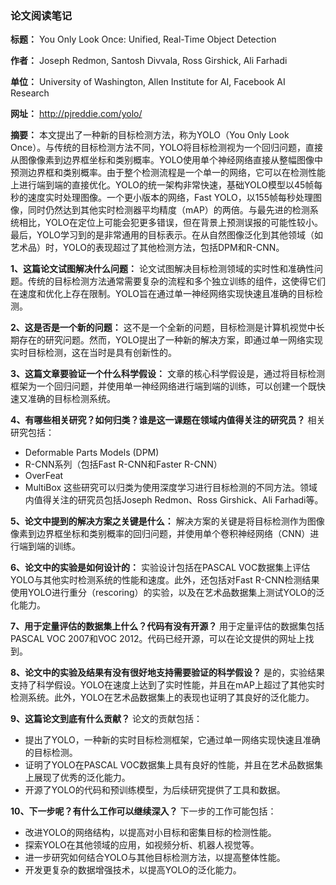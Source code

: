 ### 论文阅读笔记

**标题：** You Only Look Once: Unified, Real-Time Object Detection

**作者：** Joseph Redmon, Santosh Divvala, Ross Girshick, Ali Farhadi

**单位：** University of Washington, Allen Institute for AI, Facebook AI Research

**网址：** http://pjreddie.com/yolo/

**摘要：**
本文提出了一种新的目标检测方法，称为YOLO（You Only Look Once）。与传统的目标检测方法不同，YOLO将目标检测视为一个回归问题，直接从图像像素到边界框坐标和类别概率。YOLO使用单个神经网络直接从整幅图像中预测边界框和类别概率。由于整个检测流程是一个单一的网络，它可以在检测性能上进行端到端的直接优化。YOLO的统一架构非常快速，基础YOLO模型以45帧每秒的速度实时处理图像。一个更小版本的网络，Fast YOLO，以155帧每秒处理图像，同时仍然达到其他实时检测器平均精度（mAP）的两倍。与最先进的检测系统相比，YOLO在定位上可能会犯更多错误，但在背景上预测误报的可能性较小。最后，YOLO学习到的是非常通用的目标表示。在从自然图像泛化到其他领域（如艺术品）时，YOLO的表现超过了其他检测方法，包括DPM和R-CNN。

**1、这篇论文试图解决什么问题：**
论文试图解决目标检测领域的实时性和准确性问题。传统的目标检测方法通常需要复杂的流程和多个独立训练的组件，这使得它们在速度和优化上存在限制。YOLO旨在通过单一神经网络实现快速且准确的目标检测。

**2、这是否是一个新的问题：**
这不是一个全新的问题，目标检测是计算机视觉中长期存在的研究问题。然而，YOLO提出了一种新的解决方案，即通过单一网络实现实时目标检测，这在当时是具有创新性的。

**3、这篇文章要验证一个什么科学假设：**
文章的核心科学假设是，通过将目标检测框架为一个回归问题，并使用单一神经网络进行端到端的训练，可以创建一个既快速又准确的目标检测系统。

**4、有哪些相关研究？如何归类？谁是这一课题在领域内值得关注的研究员？**
相关研究包括：
- Deformable Parts Models (DPM)
- R-CNN系列（包括Fast R-CNN和Faster R-CNN）
- OverFeat
- MultiBox
这些研究可以归类为使用深度学习进行目标检测的不同方法。领域内值得关注的研究员包括Joseph Redmon、Ross Girshick、Ali Farhadi等。

**5、论文中提到的解决方案之关键是什么：**
解决方案的关键是将目标检测作为图像像素到边界框坐标和类别概率的回归问题，并使用单个卷积神经网络（CNN）进行端到端的训练。

**6、论文中的实验是如何设计的：**
实验设计包括在PASCAL VOC数据集上评估YOLO与其他实时检测系统的性能和速度。此外，还包括对Fast R-CNN检测结果使用YOLO进行重分（rescoring）的实验，以及在艺术品数据集上测试YOLO的泛化能力。

**7、用于定量评估的数据集上什么？代码有没有开源？**
用于定量评估的数据集包括PASCAL VOC 2007和VOC 2012。代码已经开源，可以在论文提供的网址上找到。

**8、论文中的实验及结果有没有很好地支持需要验证的科学假设？**
是的，实验结果支持了科学假设。YOLO在速度上达到了实时性能，并且在mAP上超过了其他实时检测系统。此外，YOLO在艺术品数据集上的表现也证明了其良好的泛化能力。

**9、这篇论文到底有什么贡献？**
论文的贡献包括：
- 提出了YOLO，一种新的实时目标检测框架，它通过单一网络实现快速且准确的目标检测。
- 证明了YOLO在PASCAL VOC数据集上具有良好的性能，并且在艺术品数据集上展现了优秀的泛化能力。
- 开源了YOLO的代码和预训练模型，为后续研究提供了工具和数据。

**10、下一步呢？有什么工作可以继续深入？**
下一步的工作可能包括：
- 改进YOLO的网络结构，以提高对小目标和密集目标的检测性能。
- 探索YOLO在其他领域的应用，如视频分析、机器人视觉等。
- 进一步研究如何结合YOLO与其他目标检测方法，以提高整体性能。
- 开发更复杂的数据增强技术，以提高YOLO的泛化能力。